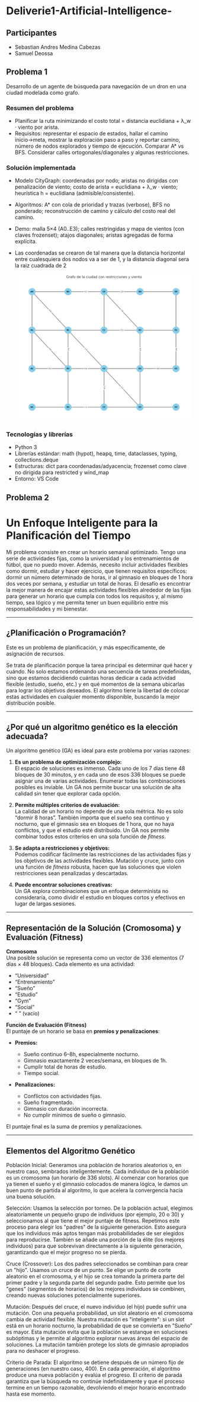 # Deliverie1-Artificial-Intelligence-


## Participantes
- Sebastian Andres Medina Cabezas
- Samuel Deossa

## Problema 1

Desarrollo de un agente de búsqueda para navegación de un dron en una ciudad modelada como grafo.

### Resumen del problema
- Planificar la ruta minimizando el costo total = distancia euclidiana + λ_w · viento por arista.
- Requisitos: representar el espacio de estados, hallar el camino inicio→meta, mostrar la exploración paso a paso y reportar camino, número de nodos explorados y tiempo de ejecución. Comparar A* vs BFS. Considerar calles ortogonales/diagonales y algunas restricciones.

### Solución implementada
- Modelo CityGraph: coordenadas por nodo; aristas no dirigidas con penalización de viento; costo de arista = euclidiana + λ_w · viento; heurística h = euclidiana (admisible/consistente).
- Algoritmos: A* con cola de prioridad y trazas (verbose), BFS no ponderado; reconstrucción de camino y cálculo del costo real del camino.
- Demo: malla 5×4 (A0..E3); calles restringidas y mapa de vientos (con claves frozenset); atajos diagonales; aristas agregadas de forma explícita.
- Las coordenadas se crearon de tal manera que la distancia horizontal entre cualesquiera dos nodos va a ser de 1, y la distancia diagonal sera la raiz cuadrada de 2

     ![grafo de la ciudad](imgs/grafo_agente_busqueda.png)

### Tecnologías y librerías
- Python 3
- Librerías estándar: math (hypot), heapq, time, dataclasses, typing, collections.deque
- Estructuras: dict para coordenadas/adyacencia; frozenset como clave no dirigida para restricted y wind_map
- Entorno: VS Code

## Problema 2


# Un Enfoque Inteligente para la Planificación del Tiempo  

Mi problema consiste en crear un horario semanal optimizado. Tengo una serie de actividades fijas, como la universidad y los entrenamientos de fútbol, que no puedo mover. Además, necesito incluir actividades flexibles como dormir, estudiar y hacer ejercicio, que tienen requisitos específicos: dormir un número determinado de horas, ir al gimnasio en bloques de 1 hora dos veces por semana, y estudiar un total de horas. El desafío es encontrar la mejor manera de encajar estas actividades flexibles alrededor de las fijas para generar un horario que cumpla con todos los requisitos y, al mismo tiempo, sea lógico y me permita tener un buen equilibrio entre mis responsabilidades y mi bienestar.  

---

## ¿Planificación o Programación?  

Este es un problema de planificación, y más específicamente, de asignación de recursos.  

Se trata de planificación porque la tarea principal es determinar qué hacer y cuándo. No solo estamos ordenando una secuencia de tareas predefinidas, sino que estamos decidiendo cuántas horas dedicar a cada actividad flexible (estudio, sueño, etc.) y en qué momentos de la semana ubicarlas para lograr los objetivos deseados. El algoritmo tiene la libertad de colocar estas actividades en cualquier momento disponible, buscando la mejor distribución posible.  

---

## ¿Por qué un algoritmo genético es la elección adecuada?  

Un algoritmo genético (GA) es ideal para este problema por varias razones:  

1. **Es un problema de optimización complejo:**  
   El espacio de soluciones es inmenso. Cada uno de los 7 días tiene 48 bloques de 30 minutos, y en cada uno de esos 336 bloques se puede asignar una de varias actividades. Enumerar todas las combinaciones posibles es inviable. Un GA nos permite buscar una solución de alta calidad sin tener que explorar cada opción.  

2. **Permite múltiples criterios de evaluación:**  
   La calidad de un horario no depende de una sola métrica. No es solo “dormir 8 horas”. También importa que el sueño sea continuo y nocturno, que el gimnasio sea en bloques de 1 hora, que no haya conflictos, y que el estudio esté distribuido. Un GA nos permite combinar todos estos criterios en una sola función de *fitness*.  

3. **Se adapta a restricciones y objetivos:**  
   Podemos codificar fácilmente las restricciones de las actividades fijas y los objetivos de las actividades flexibles. Mutación y cruce, junto con una función de *fitness* robusta, hacen que las soluciones que violen restricciones sean penalizadas y descartadas.  

4. **Puede encontrar soluciones creativas:**  
   Un GA explora combinaciones que un enfoque determinista no consideraría, como dividir el estudio en bloques cortos y efectivos en lugar de largas sesiones.  

---

## Representación de la Solución (Cromosoma) y Evaluación (Fitness)  

**Cromosoma**  
Una posible solución se representa como un vector de 336 elementos (7 días × 48 bloques). Cada elemento es una actividad:  
- “Universidad”  
- “Entrenamiento”  
- “Sueño”  
- “Estudio”  
- “Gym”  
- “Social”  
- “ ” (vacío)  

**Función de Evaluación (Fitness)**  
El puntaje de un horario se basa en **premios y penalizaciones**:  

- **Premios:**  
  - Sueño continuo 6–8h, especialmente nocturno.  
  - Gimnasio exactamente 2 veces/semana, en bloques de 1h.  
  - Cumplir total de horas de estudio.  
  - Tiempo social.  

- **Penalizaciones:**  
  - Conflictos con actividades fijas.  
  - Sueño fragmentado.  
  - Gimnasio con duración incorrecta.  
  - No cumplir mínimos de sueño o gimnasio.  

El puntaje final es la suma de premios y penalizaciones.  

---

## Elementos del Algoritmo Genético  

Población Inicial: Generamos una población de horarios aleatorios o, en nuestro caso, sembrados inteligentemente. Cada individuo de la población es un cromosoma (un horario de 336 slots). Al comenzar con horarios que ya tienen el sueño y el gimnasio colocados de manera lógica, le damos un buen punto de partida al algoritmo, lo que acelera la convergencia hacia una buena solución.

Selección: Usamos la selección por torneo. De la población actual, elegimos aleatoriamente un pequeño grupo de individuos (por ejemplo, 20 o 30) y seleccionamos al que tiene el mejor puntaje de fitness. Repetimos este proceso para elegir los "padres" de la siguiente generación. Esto asegura que los individuos más aptos tengan más probabilidades de ser elegidos para reproducirse. También se añade una porción de la élite (los mejores individuos) para que sobrevivan directamente a la siguiente generación, garantizando que el mejor progreso no se pierda.

Cruce (Crossover): Los dos padres seleccionados se combinan para crear un "hijo". Usamos un cruce de un punto. Se elige un punto de corte aleatorio en el cromosoma, y el hijo se crea tomando la primera parte del primer padre y la segunda parte del segundo padre. Esto permite que los "genes" (segmentos de horarios) de los mejores individuos se combinen, creando nuevas soluciones potencialmente superiores.

Mutación: Después del cruce, el nuevo individuo (el hijo) puede sufrir una mutación. Con una pequeña probabilidad, un slot aleatorio en el cromosoma cambia de actividad flexible. Nuestra mutación es "inteligente": si un slot está en un horario nocturno, la probabilidad de que se convierta en "Sueño" es mayor. Esta mutación evita que la población se estanque en soluciones subóptimas y le permite al algoritmo explorar nuevas áreas del espacio de soluciones. La mutación también protege los slots de gimnasio apropiados para no deshacer el progreso.

Criterio de Parada: El algoritmo se detiene después de un número fijo de generaciones (en nuestro caso, 400). En cada generación, el algoritmo produce una nueva población y evalúa el progreso. El criterio de parada garantiza que la búsqueda no continúe indefinidamente y que el proceso termine en un tiempo razonable, devolviendo el mejor horario encontrado hasta ese momento.



